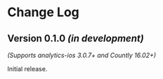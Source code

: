 Change Log
==========

Version 0.1.0 *(in development)*
-------------------------------------------
*(Supports analytics-ios 3.0.7+ and Countly 16.02+)*

Initial release.
